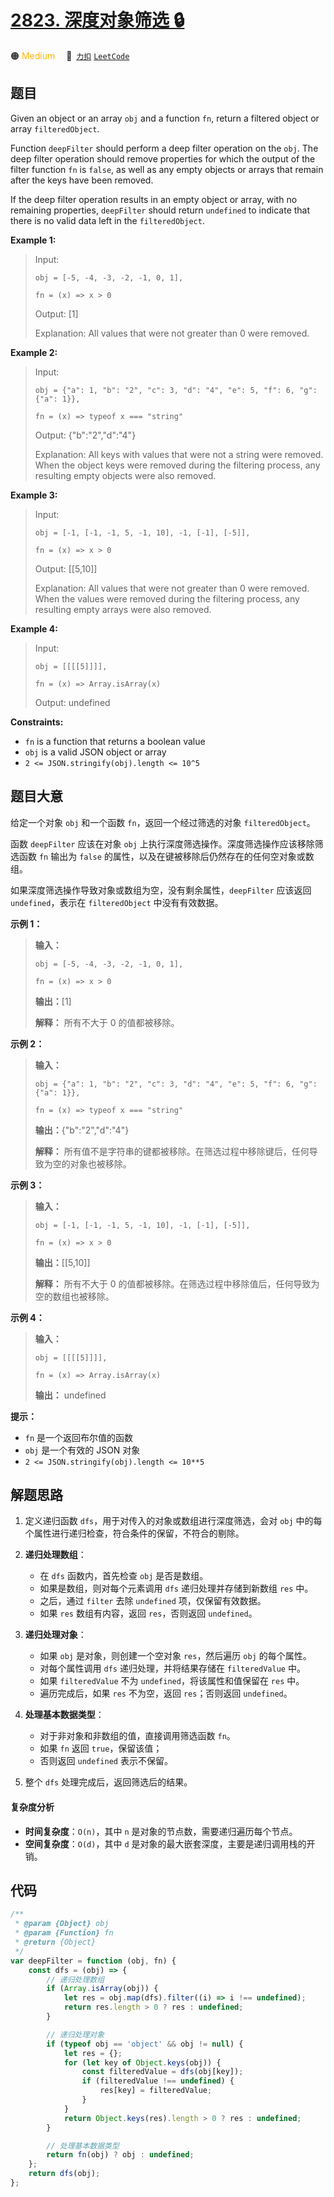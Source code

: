 # [2823. 深度对象筛选 🔒](https://2xiao.github.io/leetcode-js/problem/2823.html)

🟠 <font color=#ffb800>Medium</font>&emsp; 🔗&ensp;[`力扣`](https://leetcode.cn/problems/deep-object-filter) [`LeetCode`](https://leetcode.com/problems/deep-object-filter)

## 题目

Given an object or an array `obj` and a function `fn`, return a filtered
object or array `filteredObject`.

Function `deepFilter` should perform a deep filter operation on the `obj`. The
deep filter operation should remove properties for which the output of the
filter function `fn` is `false`, as well as any empty objects or arrays that
remain after the keys have been removed.

If the deep filter operation results in an empty object or array, with no
remaining properties, `deepFilter` should return `undefined` to indicate that
there is no valid data left in the `filteredObject`.

**Example 1:**

> Input:
>
> ```
> obj = [-5, -4, -3, -2, -1, 0, 1],
>
> fn = (x) => x > 0
> ```
>
> Output: [1]
>
> Explanation: All values that were not greater than 0 were removed.

**Example 2:**

> Input:
>
> ```
> obj = {"a": 1, "b": "2", "c": 3, "d": "4", "e": 5, "f": 6, "g": {"a": 1}},
>
> fn = (x) => typeof x === "string"
> ```
>
> Output: {"b":"2","d":"4"}
>
> Explanation: All keys with values that were not a string were removed. When the object keys were removed during the filtering process, any resulting empty objects were also removed.

**Example 3:**

> Input:
>
> ```
> obj = [-1, [-1, -1, 5, -1, 10], -1, [-1], [-5]],
>
> fn = (x) => x > 0
> ```
>
> Output: [[5,10]]
>
> Explanation: All values that were not greater than 0 were removed. When the values were removed during the filtering process, any resulting empty arrays were also removed.

**Example 4:**

> Input:
>
> ```
> obj = [[[[5]]]],
>
> fn = (x) => Array.isArray(x)
> ```
>
> Output: undefined

**Constraints:**

- `fn` is a function that returns a boolean value
- `obj` is a valid JSON object or array
- `2 <= JSON.stringify(obj).length <= 10^5`

## 题目大意

给定一个对象 `obj` 和一个函数 `fn`，返回一个经过筛选的对象 `filteredObject`。

函数 `deepFilter` 应该在对象 `obj` 上执行深度筛选操作。深度筛选操作应该移除筛选函数 `fn` 输出为 `false`
的属性，以及在键被移除后仍然存在的任何空对象或数组。

如果深度筛选操作导致对象或数组为空，没有剩余属性，`deepFilter` 应该返回 `undefined`，表示在 `filteredObject`
中没有有效数据。

**示例 1：**

> **输入：**
>
> ```
> obj = [-5, -4, -3, -2, -1, 0, 1],
>
> fn = (x) => x > 0
> ```
>
> **输出：**[1]
>
> **解释：** 所有不大于 0 的值都被移除。

**示例 2：**

> **输入：**
>
> ```
> obj = {"a": 1, "b": "2", "c": 3, "d": "4", "e": 5, "f": 6, "g": {"a": 1}},
>
> fn = (x) => typeof x === "string"
> ```
>
> **输出：**{"b":"2","d":"4"}
>
> **解释：** 所有值不是字符串的键都被移除。在筛选过程中移除键后，任何导致为空的对象也被移除。

**示例 3：**

> **输入：**
>
> ```
> obj = [-1, [-1, -1, 5, -1, 10], -1, [-1], [-5]],
>
> fn = (x) => x > 0
> ```
>
> **输出：**[[5,10]]
>
> **解释：** 所有不大于 0 的值都被移除。在筛选过程中移除值后，任何导致为空的数组也被移除。

**示例 4：**

> **输入：**
>
> ```
> obj = [[[[5]]]],
>
> fn = (x) => Array.isArray(x)
> ```
>
> **输出：** undefined

**提示：**

- `fn` 是一个返回布尔值的函数
- `obj` 是一个有效的 JSON 对象
- `2 <= JSON.stringify(obj).length <= 10**5`

## 解题思路

1. 定义递归函数 `dfs`，用于对传入的对象或数组进行深度筛选，会对 `obj` 中的每个属性进行递归检查，符合条件的保留，不符合的剔除。

2. **递归处理数组**：

   - 在 `dfs` 函数内，首先检查 `obj` 是否是数组。
   - 如果是数组，则对每个元素调用 `dfs` 递归处理并存储到新数组 `res` 中。
   - 之后，通过 `filter` 去除 `undefined` 项，仅保留有效数据。
   - 如果 `res` 数组有内容，返回 `res`，否则返回 `undefined`。

3. **递归处理对象**：

   - 如果 `obj` 是对象，则创建一个空对象 `res`，然后遍历 `obj` 的每个属性。
   - 对每个属性调用 `dfs` 递归处理，并将结果存储在 `filteredValue` 中。
   - 如果 `filteredValue` 不为 `undefined`，将该属性和值保留在 `res` 中。
   - 遍历完成后，如果 `res` 不为空，返回 `res`；否则返回 `undefined`。

4. **处理基本数据类型**：

   - 对于非对象和非数组的值，直接调用筛选函数 `fn`。
   - 如果 `fn` 返回 `true`，保留该值；
   - 否则返回 `undefined` 表示不保留。

5. 整个 `dfs` 处理完成后，返回筛选后的结果。

#### 复杂度分析

- **时间复杂度**：`O(n)`，其中 `n` 是对象的节点数，需要递归遍历每个节点。
- **空间复杂度**：`O(d)`，其中 `d` 是对象的最大嵌套深度，主要是递归调用栈的开销。

## 代码

```javascript
/**
 * @param {Object} obj
 * @param {Function} fn
 * @return {Object}
 */
var deepFilter = function (obj, fn) {
	const dfs = (obj) => {
		// 递归处理数组
		if (Array.isArray(obj)) {
			let res = obj.map(dfs).filter((i) => i !== undefined);
			return res.length > 0 ? res : undefined;
		}

		// 递归处理对象
		if (typeof obj == 'object' && obj != null) {
			let res = {};
			for (let key of Object.keys(obj)) {
				const filteredValue = dfs(obj[key]);
				if (filteredValue !== undefined) {
					res[key] = filteredValue;
				}
			}
			return Object.keys(res).length > 0 ? res : undefined;
		}

		// 处理基本数据类型
		return fn(obj) ? obj : undefined;
	};
	return dfs(obj);
};
```
